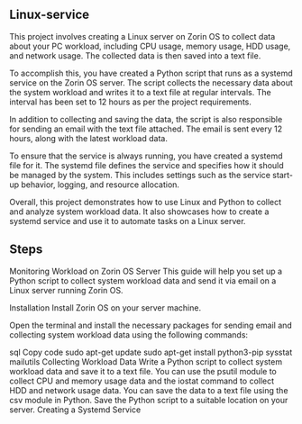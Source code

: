 ## Linux-service

This project involves creating a Linux server on Zorin OS to collect data about your PC workload, including CPU usage, memory usage, HDD usage, and network usage. The collected data is then saved into a text file.

To accomplish this, you have created a Python script that runs as a systemd service on the Zorin OS server. The script collects the necessary data about the system workload and writes it to a text file at regular intervals. The interval has been set to 12 hours as per the project requirements.

In addition to collecting and saving the data, the script is also responsible for sending an email with the text file attached. The email is sent every 12 hours, along with the latest workload data.

To ensure that the service is always running, you have created a systemd file for it. The systemd file defines the service and specifies how it should be managed by the system. This includes settings such as the service start-up behavior, logging, and resource allocation.

Overall, this project demonstrates how to use Linux and Python to collect and analyze system workload data. It also showcases how to create a systemd service and use it to automate tasks on a Linux server.

## Steps
Monitoring Workload on Zorin OS Server
This guide will help you set up a Python script to collect system workload data and send it via email on a Linux server running Zorin OS.

Installation
Install Zorin OS on your server machine.

Open the terminal and install the necessary packages for sending email and collecting system workload data using the following commands:

sql
Copy code
sudo apt-get update
sudo apt-get install python3-pip sysstat mailutils
Collecting Workload Data
Write a Python script to collect system workload data and save it to a text file. You can use the psutil module to collect CPU and memory usage data and the iostat command to collect HDD and network usage data. You can save the data to a text file using the csv module in Python.
Save the Python script to a suitable location on your server.
Creating a Systemd Service

